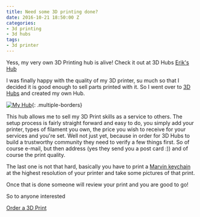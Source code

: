 ```yaml
---
title: Need some 3D printing done?
date: 2016-10-21 18:50:00 Z
categories:
- 3d printing
- 3d hubs
tags:
- 3d printer
---
```


Yess, my very own 3D Printing hub is alive!
Check it out at 3D Hubs [Erik's Hub](https://www.3dhubs.com/groningen/hubs/erik)

I was finally happy with the quality of my 3D printer, su much so that I decided it is good enough to sell parts printed with it. So I went over to [3D Hubs](http://www.3dhubs.com) and created my own Hub.

[![My Hub](/uploads/Screen%20Shot%202016-10-21%20at%2021.12.12.png)](https://www.3dhubs.com/groningen/hubs/erik){: .multiple-borders}

This hub allows me to sell my 3D Print skills as a service to others. The setup process is fairly straight forward and easy to do, you simply add your printer, types of filament you own, the price you wish to receive for your services and you're set. Well not just yet, because in order for 3D Hubs to build a trustworthy community they need to verify a few things first. So of course e-mail, but then address (yes they send you a post card :)) and of course the print quality.

The last one is not that hard, basically you have to print a [Marvin keychain](http://www.thingiverse.com/thing:872746) at the highest resolution of your printer and take some pictures of that print.

Once that is done someone will review your print and you are good to go!

So to anyone interested


<a href="https://www.3dhubs.com/groningen/hubs/erik" data-3dhubs-widget="button" data-hub-id="166826" data-type="orderWidget" data-color="light" data-size="normal" data-text="Order a 3D Print" >Order a 3D Print</a> <script>!function(a,b,c,d){var e,g=(a.getElementsByTagName(b)[0],/^http:/.test(a.location)?"http":"https");a.getElementById(d)||(e=a.createElement(b),e.id=d,e.src=g+"://d3d4ig4df637nj.cloudfront.net/w/2.0.js",e.async=!0,a.body.appendChild(e))}(document,"script",1,"h3d-widgets-js");</script>